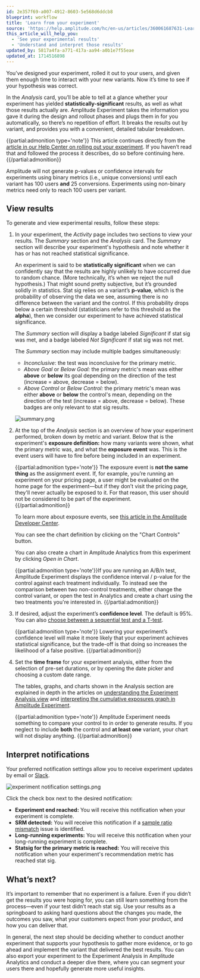 ```yaml
---
id: 2e357f69-a007-4912-8603-5e568d6ddcb8
blueprint: workflow
title: 'Learn from your experiment'
source: 'https://help.amplitude.com/hc/en-us/articles/360061687631-Learn-from-your-experiment'
this_article_will_help_you:
  - 'See your experimental results'
  - 'Understand and interpret those results'
updated_by: 5817a4fa-a771-417a-aa94-a0b1e7f55eae
updated_at: 1714516898
---
```

You’ve designed your experiment, rolled it out to your users, and given them enough time to interact with your new variants. Now it’s time to see if your hypothesis was correct.

In the *Analysis* card, you’ll be able to tell at a glance whether your experiment has yielded **statistically-significant** results, as well as what those results actually are. Amplitude Experiment takes the information you gave it during the design and rollout phases and plugs them in for you automatically, so there’s no repetition of effort. It breaks the results out by variant, and provides you with a convenient, detailed tabular breakdown.

{{partial:admonition type='note'}}
This article continues directly from the [article in our Help Center on rolling out your experiment](/docs/feature-experiment/workflow/experiment-test). If you haven’t read that and followed the process it describes, do so before continuing here.
{{/partial:admonition}}

Amplitude will not generate p-values or confidence intervals for experiments using binary metrics (i.e., unique conversions) until each variant has 100 users **and** 25 conversions. Experiments using non-binary metrics need only to reach 100 users per variant.

## View results

To generate and view experimental results, follow these steps:  

1. In your experiment, the *Activity* page includes two sections to view your results. The *Summary* section and the *Analysis* card. The *Summary* section will describe your experiment's hypothesis and note whether it has or has not reached statistical significance.  

    An experiment is said to be **statistically significant** when we can confidently say that the results are highly unlikely to have occurred due to random chance. (More technically, it’s when we reject the null hypothesis.) That might sound pretty subjective, but it’s grounded solidly in statistics. Stat sig relies on a variant’s **p-value**, which is the probability of observing the data we see, assuming there is no difference between the variant and the control. If this probability drops below a certain threshold (statisticians refer to this threshold as the **alpha**), then we consider our experiment to have achieved statistical significance.

    The *Summary* section will display a badge labeled *Significant* if stat sig was met, and a badge labeled *Not Significant* if stat sig was not met.

    The *Summary* section may include multiple badges simultaneously:

    * *Inconclusive*: the test was inconclusive for the primary metric.
    * *Above Goal* or *Below Goal:* the primary metric's mean was either **above** or **below** its goal depending on the direction of the test (increase = above, decrease = below).
    * *Above Control* or *Below Control:* the primary metric's mean was either **above** or **below** the control's mean, depending on the direction of the test (increase = above, decrease = below). These badges are only relevant to stat sig results.

    ![summary.png](/docs/output/img/workflow/summary-png.png)

2. At the top of the *Analysis* section is an overview of how your experiment performed, broken down by metric and variant. Below that is the experiment's **exposure definition:** how many variants were shown, what the primary metric was, and what the **exposure event** was. This is the event users will have to fire before being included in an experiment.  
  
    {{partial:admonition type='note'}}
    The exposure event is **not the same thing** as the assignment event. If, for example, you’re running an experiment on your pricing page, a user might be evaluated on the home page for the experiment—but if they don’t visit the pricing page, they'll never actually be exposed to it. For that reason, this user should not be considered to be part of the experiment.  
    {{/partial:admonition}}
  
    To learn more about exposure events, see [this article in the Amplitude Developer Center](/docs/feature-experiment/under-the-hood/event-tracking).  
      
    You can see the chart definition by clicking on the "Chart Controls" button.
      
    You can also create a chart in Amplitude Analytics from this experiment by clicking *Open in Chart*.  
      
    {{partial:admonition type='note'}}If you are running an A/B/n test, Amplitude Experiment displays the confidence interval / p-value for the control against each treatment individually. To instead see the comparison between two non-control treatments, either change the control variant, or open the test in Analytics and create a chart using the two treatments you're interested in.
    {{/partial:admonition}}

3. If desired, adjust the experiment’s **confidence level**. The default is 95%. You can also [choose between a sequential test and a T-test](/docs/feature-experiment/workflow/finalize-statistical-preferences).   
  
    {{partial:admonition type='note'}}
    Lowering your experiment’s confidence level will make it more likely that your experiment achieves statistical significance, but the trade-off is that doing so increases the likelihood of a false positive.
    {{/partial:admonition}}

4. Set the **time frame** for your experiment analysis, either from the selection of pre-set durations, or by opening the date picker and choosing a custom date range.

    The tables, graphs, and charts shown in the Analysis section are explained in depth in the articles on [understanding the Experiment Analysis view](/docs/feature-experiment/analysis-view) and [interpreting the cumulative exposures graph in Amplitude Experiment](/docs/feature-experiment/advanced-techniques/cumulative-exposure-change-slope).

    {{partial:admonition type='note'}}
    Amplitude Experiment needs something to compare your control to in order to generate results. If you neglect to include **both** the control and **at least one** variant, your chart will not display anything.
    {{/partial:admonition}}


## Interpret notifications

Your preferred notification settings allow you to receive experiment updates by email or [Slack](/docs/analytics/integrate-slack). 

![experiment notification settings.png](/docs/output/img/workflow/experiment-notification-settings-png.png)

Click the check box next to the desired notification:

* **Experiment end reached:** You will receive this notification when your experiment is complete.
* **SRM detected:** You will receive this notification if a [sample ratio mismatch](/docs/feature-experiment/troubleshooting/sample-ratio-mismatch) issue is identified.
* **Long-running experiments:** You will receive this notification when your long-running experiment is complete.
* **Statsig for the primary metric is reached:** You will receive this notification when your experiment's recommendation metric has reached stat sig.

## What’s next?

It’s important to remember that no experiment is a failure. Even if you didn’t get the results you were hoping for, you can still learn something from the process—even if your test didn’t reach stat sig. Use your results as a springboard to asking hard questions about the changes you made, the outcomes you saw, what your customers expect from your product, and how you can deliver that.

In general, the next step should be deciding whether to conduct another experiment that supports your hypothesis to gather more evidence, or to go ahead and implement the variant that delivered the best results. You can also export your experiment to the Experiment Analysis in Amplitude Analytics and conduct a deeper dive there, where you can segment your users there and hopefully generate more useful insights.
